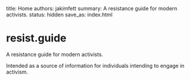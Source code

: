 title: Home
authors: jakimfett
summary: A resistance guide for modern activists.
status: hidden
save_as: index.html

# resist.guide
A resistance guide for modern activists.  

Intended as a source of information for individuals intending to engage in activism.  
